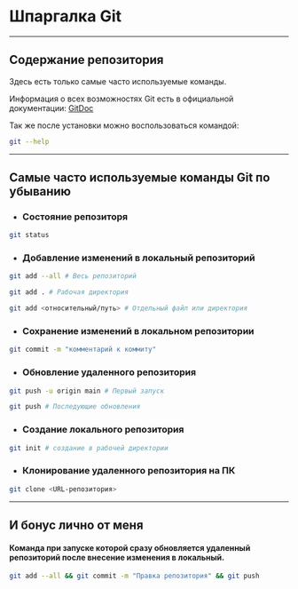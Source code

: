 # Шпаргалка Git

----


## Содержание репозитория

Здесь есть только самые часто используемые команды.

Информация о всех возможностях Git есть в официальной документации: [GitDoc](https://git-scm.com/doc)

Так же после установки можно воспользоваться командой:
```bash
git --help
```
----


## Самые часто используемые команды Git по убыванию


* ### Состояние репозиторя

```bash
git status
```


* ### Добавление изменений в локальный репозиторий

```bash
git add --all # Весь репозиторий
```
```bash
git add . # Рабочая директория
```
```bash
git add <относительный/путь> # Отдельный файл или директория
```


* ### Сохранение изменений в локальном репозитории

```bash
git commit -m "комментарий к коммиту"
```


* ### Обновление удаленного репозитория 

```bash
git push -u origin main # Первый запуск
```
```bash
git push # Последующие обновления
```


* ### Создание локального репозитория

```bash
git init # создание в рабочей директории
```


* ### Клонирование удаленного репозитория на ПК

```bash
git clone <URL-репозитория>
```


----

## И бонус лично от меня

#### Команда при запуске которой сразу обновляется удаленный репозиторий после внесение изменения в локальный.

```bash
git add --all && git commit -m "Правка репозитория" && git push
```


